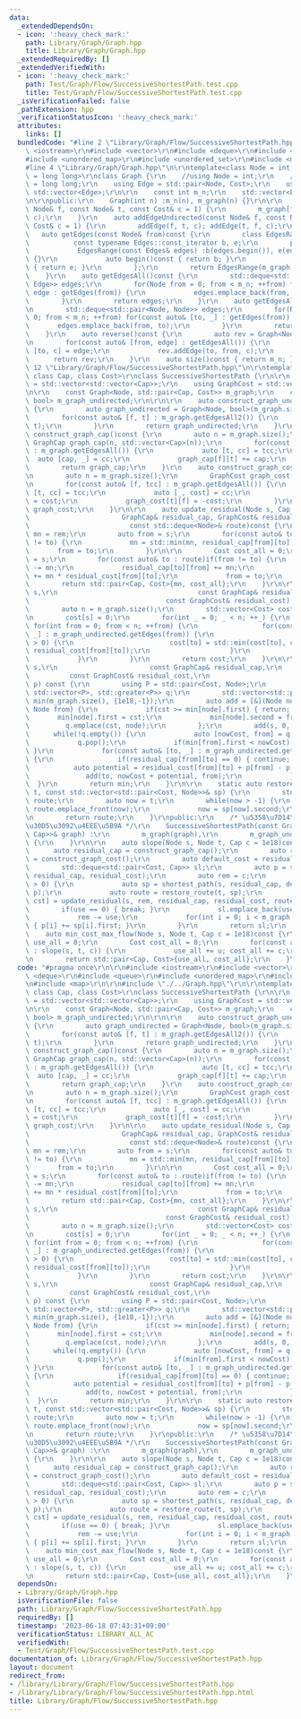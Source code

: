 ```yaml
---
data:
  _extendedDependsOn:
  - icon: ':heavy_check_mark:'
    path: Library/Graph/Graph.hpp
    title: Library/Graph/Graph.hpp
  _extendedRequiredBy: []
  _extendedVerifiedWith:
  - icon: ':heavy_check_mark:'
    path: Test/Graph/Flow/SuccessiveShortestPath.test.cpp
    title: Test/Graph/Flow/SuccessiveShortestPath.test.cpp
  _isVerificationFailed: false
  _pathExtension: hpp
  _verificationStatusIcon: ':heavy_check_mark:'
  attributes:
    links: []
  bundledCode: "#line 2 \"Library/Graph/Flow/SuccessiveShortestPath.hpp\"\n\r\n#include\
    \ <iostream>\r\n#include <vector>\r\n#include <deque>\r\n#include <queue>\r\n\
    #include <unordered_map>\r\n#include <unordered_set>\r\n#include <map>\r\n\r\n\
    #line 4 \"Library/Graph/Graph.hpp\"\n\r\ntemplate<class Node = int, class Cost\
    \ = long long>\r\nclass Graph {\r\n    //using Node = int;\r\n    //using Cost\
    \ = long long;\r\n    using Edge = std::pair<Node, Cost>;\r\n    using Edges =\
    \ std::vector<Edge>;\r\n\r\n    const int m_n;\r\n    std::vector<Edges> m_graph;\r\
    \n\r\npublic:\r\n    Graph(int n) :m_n(n), m_graph(n) {}\r\n\r\n    auto addEdge(const\
    \ Node& f, const Node& t, const Cost& c = 1) {\r\n        m_graph[f].emplace_back(t,\
    \ c);\r\n    }\r\n    auto addEdgeUndirected(const Node& f, const Node& t, const\
    \ Cost& c = 1) {\r\n        addEdge(f, t, c); addEdge(t, f, c);\r\n    }\r\n \
    \   auto getEdges(const Node& from)const {\r\n        class EdgesRange {\r\n \
    \           const typename Edges::const_iterator b, e;\r\n        public:\r\n\
    \            EdgesRange(const Edges& edges) :b(edges.begin()), e(edges.end())\
    \ {}\r\n            auto begin()const { return b; }\r\n            auto end()const\
    \ { return e; }\r\n        };\r\n        return EdgesRange(m_graph[from]);\r\n\
    \    }\r\n    auto getEdgesAll()const {\r\n        std::deque<std::pair<Node,\
    \ Edge>> edges;\r\n        for(Node from = 0; from < m_n; ++from) for(const auto&\
    \ edge : getEdges(from)) {\r\n            edges.emplace_back(from, edge);\r\n\
    \        }\r\n        return edges;\r\n    }\r\n    auto getEdgesAll2()const {\r\
    \n        std::deque<std::pair<Node, Node>> edges;\r\n        for(Node from =\
    \ 0; from < m_n; ++from) for(const auto& [to, _] : getEdges(from)) {\r\n     \
    \       edges.emplace_back(from, to);\r\n        }\r\n        return edges;\r\n\
    \    }\r\n    auto reverse()const {\r\n        auto rev = Graph<Node, Cost>(m_n);\r\
    \n        for(const auto& [from, edge] : getEdgesAll()) {\r\n            auto\
    \ [to, c] = edge;\r\n            rev.addEdge(to, from, c);\r\n        }\r\n  \
    \      return rev;\r\n    }\r\n    auto size()const { return m_n; };\r\n};\n#line\
    \ 12 \"Library/Graph/Flow/SuccessiveShortestPath.hpp\"\n\r\ntemplate<class Node,\
    \ class Cap, class Cost>\r\nclass SuccessiveShortestPath {\r\n\r\n    using GraphCap\
    \ = std::vector<std::vector<Cap>>;\r\n    using GraphCost = std::vector<std::vector<Cost>>;\r\
    \n\r\n    const Graph<Node, std::pair<Cap, Cost>> m_graph;\r\n    const Graph<Node,\
    \ bool> m_graph_undirected;\r\n\r\n\r\n    auto construct_graph_undirected()const\
    \ {\r\n        auto graph_undirected = Graph<Node, bool>(m_graph.size());\r\n\
    \        for(const auto& [f, t] : m_graph.getEdgesAll2()) {\r\n            graph_undirected.addEdgeUndirected(f,\
    \ t);\r\n        }\r\n        return graph_undirected;\r\n    }\r\n\r\n    auto\
    \ construct_graph_cap()const {\r\n        auto n = m_graph.size();\r\n       \
    \ GraphCap graph_cap(n, std::vector<Cap>(n));\r\n        for(const auto& [f, tcc]\
    \ : m_graph.getEdgesAll()) {\r\n            auto [t, cc] = tcc;\r\n          \
    \  auto [cap, _] = cc;\r\n            graph_cap[f][t] += cap;\r\n        }\r\n\
    \        return graph_cap;\r\n    }\r\n    auto construct_graph_cost() const {\r\
    \n        auto n = m_graph.size();\r\n        GraphCost graph_cost(n, std::vector<Cost>(n));\r\
    \n        for(const auto& [f, tcc] : m_graph.getEdgesAll()) {\r\n            auto\
    \ [t, cc] = tcc;\r\n            auto [_, cost] = cc;\r\n            graph_cost[f][t]\
    \ = cost;\r\n            graph_cost[t][f] = -cost;\r\n        }\r\n        return\
    \ graph_cost;\r\n    }\r\n\r\n    auto update_residual(Node s, Cap rem,\r\n  \
    \                       GraphCap& residual_cap, GraphCost& residual_cost,\r\n\
    \                         const std::deque<Node>& route)const {\r\n        Cost\
    \ mn = rem;\r\n        auto from = s;\r\n        for(const auto& to : route)if(from\
    \ != to) {\r\n            mn = std::min(mn, residual_cap[from][to]);\r\n     \
    \       from = to;\r\n        }\r\n\r\n        Cost cost_all = 0;\r\n        from\
    \ = s;\r\n        for(const auto& to : route)if(from != to) {\r\n            residual_cap[from][to]\
    \ -= mn;\r\n            residual_cap[to][from] += mn;\r\n            cost_all\
    \ += mn * residual_cost[from][to];\r\n            from = to;\r\n        }\r\n\
    \        return std::pair<Cap, Cost>{mn, cost_all};\r\n    }\r\n\r\n    auto shortest_path_allow_minus(Node\
    \ s,\r\n                                   const GraphCap& residual_cap,\r\n \
    \                                  const GraphCost& residual_cost) const {\r\n\
    \        auto n = m_graph.size();\r\n        std::vector<Cost> cost(n, 1e18);\r\
    \n        cost[s] = 0;\r\n        for(int _ = 0; _ < n; ++_) {\r\n           \
    \ for(int from = 0; from < n; ++from) {\r\n                for(const auto& [to,\
    \ _] : m_graph_undirected.getEdges(from)) {\r\n                    if(residual_cap[from][to]\
    \ > 0) {\r\n                        cost[to] = std::min(cost[to], cost[from] +\
    \ residual_cost[from][to]);\r\n                    }\r\n                }\r\n\
    \            }\r\n        }\r\n        return cost;\r\n    }\r\n\r\n    auto shortest_path(Node\
    \ s,\r\n                       const GraphCap& residual_cap,\r\n             \
    \          const GraphCost& residual_cost,\r\n                       const std::vector<Cost>&\
    \ p) const {\r\n        using P = std::pair<Cost, Node>;\r\n        std::priority_queue<P,\
    \ std::vector<P>, std::greater<P>> q;\r\n        std::vector<std::pair<Cost, Node>>\
    \ min(m_graph.size(), {1e18,-1});\r\n        auto add = [&](Node node, Cost cst,\
    \ Node from) {\r\n            if(cst >= min[node].first) { return; }\r\n     \
    \       min[node].first = cst;\r\n            min[node].second = from;\r\n   \
    \         q.emplace(cst, node);\r\n        };\r\n        add(s, 0, -1);\r\n  \
    \      while(!q.empty()) {\r\n            auto [nowCost, from] = q.top();\r\n\
    \            q.pop();\r\n            if(min[from].first < nowCost) { continue;\
    \ }\r\n            for(const auto& [to, _] : m_graph_undirected.getEdges(from))\
    \ {\r\n                if(residual_cap[from][to] == 0) { continue; }\r\n     \
    \           auto potential = residual_cost[from][to] + p[from] - p[to];\r\n  \
    \              add(to, nowCost + potential, from);\r\n            }\r\n      \
    \  }\r\n        return min;\r\n    }\r\n\r\n    static auto restore_route(int\
    \ t, const std::vector<std::pair<Cost, Node>>& sp) {\r\n        std::deque<Node>\
    \ route;\r\n        auto now = t;\r\n        while(now > -1) {\r\n           \
    \ route.emplace_front(now);\r\n            now = sp[now].second;\r\n        }\r\
    \n        return route;\r\n    }\r\npublic:\r\n    /* \u5358\u7D14\u30B0\u30E9\
    \u30D5\u3092\u4EEE\u5B9A */\r\n    SuccessiveShortestPath(const Graph<Node, std::pair<Cost,\
    \ Cap>>& graph) :\r\n        m_graph(graph),\r\n        m_graph_undirected(construct_graph_undirected())\
    \ {\r\n    }\r\n\r\n    auto slope(Node s, Node t, Cap c = 1e18)const {\r\n  \
    \      auto residual_cap = construct_graph_cap();\r\n        auto residual_cost\
    \ = construct_graph_cost();\r\n        auto default_cost = residual_cost;\r\n\
    \        std::deque<std::pair<Cost, Cap>> sl;\r\n        auto p = shortest_path_allow_minus(s,\
    \ residual_cap, residual_cost);\r\n        auto rem = c;\r\n        while(rem\
    \ > 0) {\r\n            auto sp = shortest_path(s, residual_cap, default_cost,\
    \ p);\r\n            auto route = restore_route(t, sp);\r\n            auto [use,\
    \ cst] = update_residual(s, rem, residual_cap, residual_cost, route);\r\n    \
    \        if(use == 0) { break; }\r\n            sl.emplace_back(use, cst);\r\n\
    \            rem -= use;\r\n            for(int i = 0; i < m_graph.size(); ++i)\
    \ { p[i] += sp[i].first; }\r\n        }\r\n        return sl;\r\n    }\r\n\r\n\
    \    auto min_cost_max_flow(Node s, Node t, Cap c = 1e18)const {\r\n        Cap\
    \ use_all = 0;\r\n        Cost cost_all = 0;\r\n        for(const auto& [u, c]\
    \ : slope(s, t, c)) {\r\n            use_all += u; cost_all += c;\r\n        }\r\
    \n        return std::pair<Cap, Cost>{use_all, cost_all};\r\n    }\r\n};\r\n"
  code: "#pragma once\r\n\r\n#include <iostream>\r\n#include <vector>\r\n#include\
    \ <deque>\r\n#include <queue>\r\n#include <unordered_map>\r\n#include <unordered_set>\r\
    \n#include <map>\r\n\r\n#include \"./../Graph.hpp\"\r\n\r\ntemplate<class Node,\
    \ class Cap, class Cost>\r\nclass SuccessiveShortestPath {\r\n\r\n    using GraphCap\
    \ = std::vector<std::vector<Cap>>;\r\n    using GraphCost = std::vector<std::vector<Cost>>;\r\
    \n\r\n    const Graph<Node, std::pair<Cap, Cost>> m_graph;\r\n    const Graph<Node,\
    \ bool> m_graph_undirected;\r\n\r\n\r\n    auto construct_graph_undirected()const\
    \ {\r\n        auto graph_undirected = Graph<Node, bool>(m_graph.size());\r\n\
    \        for(const auto& [f, t] : m_graph.getEdgesAll2()) {\r\n            graph_undirected.addEdgeUndirected(f,\
    \ t);\r\n        }\r\n        return graph_undirected;\r\n    }\r\n\r\n    auto\
    \ construct_graph_cap()const {\r\n        auto n = m_graph.size();\r\n       \
    \ GraphCap graph_cap(n, std::vector<Cap>(n));\r\n        for(const auto& [f, tcc]\
    \ : m_graph.getEdgesAll()) {\r\n            auto [t, cc] = tcc;\r\n          \
    \  auto [cap, _] = cc;\r\n            graph_cap[f][t] += cap;\r\n        }\r\n\
    \        return graph_cap;\r\n    }\r\n    auto construct_graph_cost() const {\r\
    \n        auto n = m_graph.size();\r\n        GraphCost graph_cost(n, std::vector<Cost>(n));\r\
    \n        for(const auto& [f, tcc] : m_graph.getEdgesAll()) {\r\n            auto\
    \ [t, cc] = tcc;\r\n            auto [_, cost] = cc;\r\n            graph_cost[f][t]\
    \ = cost;\r\n            graph_cost[t][f] = -cost;\r\n        }\r\n        return\
    \ graph_cost;\r\n    }\r\n\r\n    auto update_residual(Node s, Cap rem,\r\n  \
    \                       GraphCap& residual_cap, GraphCost& residual_cost,\r\n\
    \                         const std::deque<Node>& route)const {\r\n        Cost\
    \ mn = rem;\r\n        auto from = s;\r\n        for(const auto& to : route)if(from\
    \ != to) {\r\n            mn = std::min(mn, residual_cap[from][to]);\r\n     \
    \       from = to;\r\n        }\r\n\r\n        Cost cost_all = 0;\r\n        from\
    \ = s;\r\n        for(const auto& to : route)if(from != to) {\r\n            residual_cap[from][to]\
    \ -= mn;\r\n            residual_cap[to][from] += mn;\r\n            cost_all\
    \ += mn * residual_cost[from][to];\r\n            from = to;\r\n        }\r\n\
    \        return std::pair<Cap, Cost>{mn, cost_all};\r\n    }\r\n\r\n    auto shortest_path_allow_minus(Node\
    \ s,\r\n                                   const GraphCap& residual_cap,\r\n \
    \                                  const GraphCost& residual_cost) const {\r\n\
    \        auto n = m_graph.size();\r\n        std::vector<Cost> cost(n, 1e18);\r\
    \n        cost[s] = 0;\r\n        for(int _ = 0; _ < n; ++_) {\r\n           \
    \ for(int from = 0; from < n; ++from) {\r\n                for(const auto& [to,\
    \ _] : m_graph_undirected.getEdges(from)) {\r\n                    if(residual_cap[from][to]\
    \ > 0) {\r\n                        cost[to] = std::min(cost[to], cost[from] +\
    \ residual_cost[from][to]);\r\n                    }\r\n                }\r\n\
    \            }\r\n        }\r\n        return cost;\r\n    }\r\n\r\n    auto shortest_path(Node\
    \ s,\r\n                       const GraphCap& residual_cap,\r\n             \
    \          const GraphCost& residual_cost,\r\n                       const std::vector<Cost>&\
    \ p) const {\r\n        using P = std::pair<Cost, Node>;\r\n        std::priority_queue<P,\
    \ std::vector<P>, std::greater<P>> q;\r\n        std::vector<std::pair<Cost, Node>>\
    \ min(m_graph.size(), {1e18,-1});\r\n        auto add = [&](Node node, Cost cst,\
    \ Node from) {\r\n            if(cst >= min[node].first) { return; }\r\n     \
    \       min[node].first = cst;\r\n            min[node].second = from;\r\n   \
    \         q.emplace(cst, node);\r\n        };\r\n        add(s, 0, -1);\r\n  \
    \      while(!q.empty()) {\r\n            auto [nowCost, from] = q.top();\r\n\
    \            q.pop();\r\n            if(min[from].first < nowCost) { continue;\
    \ }\r\n            for(const auto& [to, _] : m_graph_undirected.getEdges(from))\
    \ {\r\n                if(residual_cap[from][to] == 0) { continue; }\r\n     \
    \           auto potential = residual_cost[from][to] + p[from] - p[to];\r\n  \
    \              add(to, nowCost + potential, from);\r\n            }\r\n      \
    \  }\r\n        return min;\r\n    }\r\n\r\n    static auto restore_route(int\
    \ t, const std::vector<std::pair<Cost, Node>>& sp) {\r\n        std::deque<Node>\
    \ route;\r\n        auto now = t;\r\n        while(now > -1) {\r\n           \
    \ route.emplace_front(now);\r\n            now = sp[now].second;\r\n        }\r\
    \n        return route;\r\n    }\r\npublic:\r\n    /* \u5358\u7D14\u30B0\u30E9\
    \u30D5\u3092\u4EEE\u5B9A */\r\n    SuccessiveShortestPath(const Graph<Node, std::pair<Cost,\
    \ Cap>>& graph) :\r\n        m_graph(graph),\r\n        m_graph_undirected(construct_graph_undirected())\
    \ {\r\n    }\r\n\r\n    auto slope(Node s, Node t, Cap c = 1e18)const {\r\n  \
    \      auto residual_cap = construct_graph_cap();\r\n        auto residual_cost\
    \ = construct_graph_cost();\r\n        auto default_cost = residual_cost;\r\n\
    \        std::deque<std::pair<Cost, Cap>> sl;\r\n        auto p = shortest_path_allow_minus(s,\
    \ residual_cap, residual_cost);\r\n        auto rem = c;\r\n        while(rem\
    \ > 0) {\r\n            auto sp = shortest_path(s, residual_cap, default_cost,\
    \ p);\r\n            auto route = restore_route(t, sp);\r\n            auto [use,\
    \ cst] = update_residual(s, rem, residual_cap, residual_cost, route);\r\n    \
    \        if(use == 0) { break; }\r\n            sl.emplace_back(use, cst);\r\n\
    \            rem -= use;\r\n            for(int i = 0; i < m_graph.size(); ++i)\
    \ { p[i] += sp[i].first; }\r\n        }\r\n        return sl;\r\n    }\r\n\r\n\
    \    auto min_cost_max_flow(Node s, Node t, Cap c = 1e18)const {\r\n        Cap\
    \ use_all = 0;\r\n        Cost cost_all = 0;\r\n        for(const auto& [u, c]\
    \ : slope(s, t, c)) {\r\n            use_all += u; cost_all += c;\r\n        }\r\
    \n        return std::pair<Cap, Cost>{use_all, cost_all};\r\n    }\r\n};\r\n"
  dependsOn:
  - Library/Graph/Graph.hpp
  isVerificationFile: false
  path: Library/Graph/Flow/SuccessiveShortestPath.hpp
  requiredBy: []
  timestamp: '2023-06-18 07:43:31+09:00'
  verificationStatus: LIBRARY_ALL_AC
  verifiedWith:
  - Test/Graph/Flow/SuccessiveShortestPath.test.cpp
documentation_of: Library/Graph/Flow/SuccessiveShortestPath.hpp
layout: document
redirect_from:
- /library/Library/Graph/Flow/SuccessiveShortestPath.hpp
- /library/Library/Graph/Flow/SuccessiveShortestPath.hpp.html
title: Library/Graph/Flow/SuccessiveShortestPath.hpp
---
```

